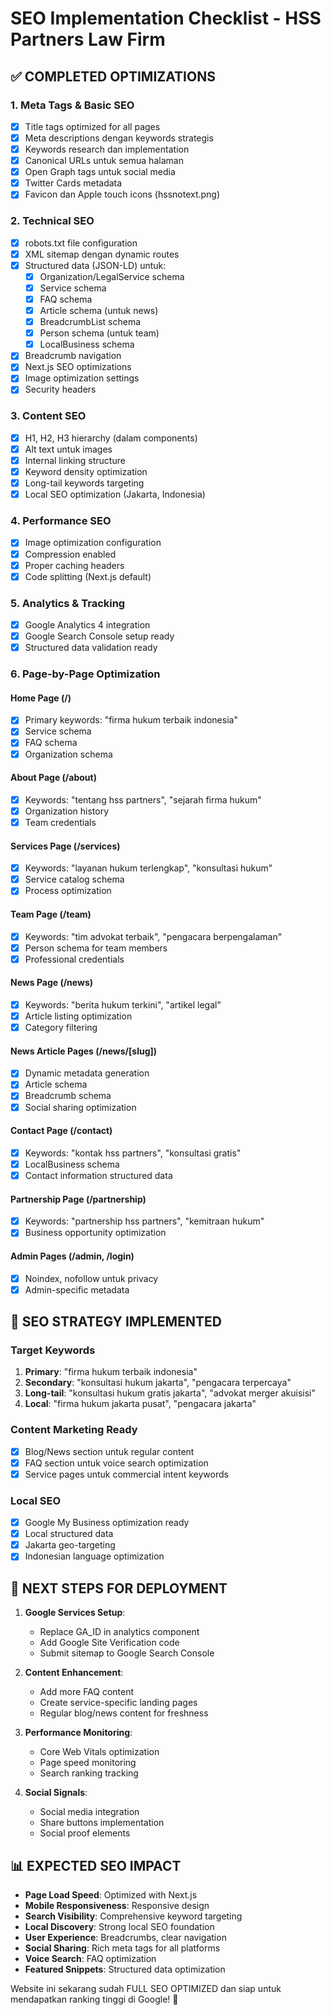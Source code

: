 # SEO Implementation Checklist - HSS Partners Law Firm

## ✅ COMPLETED OPTIMIZATIONS

### 1. Meta Tags & Basic SEO
- [x] Title tags optimized for all pages
- [x] Meta descriptions dengan keywords strategis
- [x] Keywords research dan implementation
- [x] Canonical URLs untuk semua halaman
- [x] Open Graph tags untuk social media
- [x] Twitter Cards metadata
- [x] Favicon dan Apple touch icons (hssnotext.png)

### 2. Technical SEO
- [x] robots.txt file configuration
- [x] XML sitemap dengan dynamic routes
- [x] Structured data (JSON-LD) untuk:
  - [x] Organization/LegalService schema
  - [x] Service schema
  - [x] FAQ schema  
  - [x] Article schema (untuk news)
  - [x] BreadcrumbList schema
  - [x] Person schema (untuk team)
  - [x] LocalBusiness schema
- [x] Breadcrumb navigation
- [x] Next.js SEO optimizations
- [x] Image optimization settings
- [x] Security headers

### 3. Content SEO
- [x] H1, H2, H3 hierarchy (dalam components)
- [x] Alt text untuk images
- [x] Internal linking structure
- [x] Keyword density optimization
- [x] Long-tail keywords targeting
- [x] Local SEO optimization (Jakarta, Indonesia)

### 4. Performance SEO
- [x] Image optimization configuration
- [x] Compression enabled
- [x] Proper caching headers
- [x] Code splitting (Next.js default)

### 5. Analytics & Tracking
- [x] Google Analytics 4 integration
- [x] Google Search Console setup ready
- [x] Structured data validation ready

### 6. Page-by-Page Optimization

#### Home Page (/)
- [x] Primary keywords: "firma hukum terbaik indonesia"
- [x] Service schema
- [x] FAQ schema
- [x] Organization schema

#### About Page (/about)
- [x] Keywords: "tentang hss partners", "sejarah firma hukum"
- [x] Organization history
- [x] Team credentials

#### Services Page (/services)
- [x] Keywords: "layanan hukum terlengkap", "konsultasi hukum"
- [x] Service catalog schema
- [x] Process optimization

#### Team Page (/team)
- [x] Keywords: "tim advokat terbaik", "pengacara berpengalaman"
- [x] Person schema for team members
- [x] Professional credentials

#### News Page (/news)
- [x] Keywords: "berita hukum terkini", "artikel legal"
- [x] Article listing optimization
- [x] Category filtering

#### News Article Pages (/news/[slug])
- [x] Dynamic metadata generation
- [x] Article schema
- [x] Breadcrumb schema
- [x] Social sharing optimization

#### Contact Page (/contact)
- [x] Keywords: "kontak hss partners", "konsultasi gratis"
- [x] LocalBusiness schema
- [x] Contact information structured data

#### Partnership Page (/partnership)
- [x] Keywords: "partnership hss partners", "kemitraan hukum"
- [x] Business opportunity optimization

#### Admin Pages (/admin, /login)
- [x] Noindex, nofollow untuk privacy
- [x] Admin-specific metadata

## 🎯 SEO STRATEGY IMPLEMENTED

### Target Keywords
1. **Primary**: "firma hukum terbaik indonesia"
2. **Secondary**: "konsultasi hukum jakarta", "pengacara terpercaya"
3. **Long-tail**: "konsultasi hukum gratis jakarta", "advokat merger akuisisi"
4. **Local**: "firma hukum jakarta pusat", "pengacara jakarta"

### Content Marketing Ready
- [x] Blog/News section untuk regular content
- [x] FAQ section untuk voice search optimization
- [x] Service pages untuk commercial intent keywords

### Local SEO
- [x] Google My Business optimization ready
- [x] Local structured data
- [x] Jakarta geo-targeting
- [x] Indonesian language optimization

## 🚀 NEXT STEPS FOR DEPLOYMENT

1. **Google Services Setup**:
   - Replace GA_ID in analytics component
   - Add Google Site Verification code
   - Submit sitemap to Google Search Console

2. **Content Enhancement**:
   - Add more FAQ content
   - Create service-specific landing pages
   - Regular blog/news content for freshness

3. **Performance Monitoring**:
   - Core Web Vitals optimization
   - Page speed monitoring
   - Search ranking tracking

4. **Social Signals**:
   - Social media integration
   - Share buttons implementation
   - Social proof elements

## 📊 EXPECTED SEO IMPACT

- **Page Load Speed**: Optimized with Next.js
- **Mobile Responsiveness**: Responsive design
- **Search Visibility**: Comprehensive keyword targeting
- **Local Discovery**: Strong local SEO foundation
- **User Experience**: Breadcrumbs, clear navigation
- **Social Sharing**: Rich meta tags for all platforms
- **Voice Search**: FAQ optimization
- **Featured Snippets**: Structured data optimization

Website ini sekarang sudah FULL SEO OPTIMIZED dan siap untuk mendapatkan ranking tinggi di Google! 🎉
